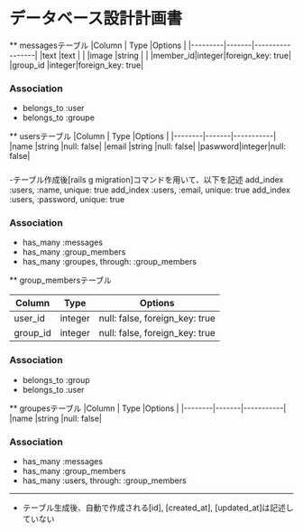# データベース設計計画書

** messagesテーブル
|Column   | Type  |Options          |
|---------|-------|-----------------|
|text     |text   |                 |
|image    |string |                 |
|member_id|integer|foreign_key: true|
|group_id |integer|foreign_key: true|


### Association
- belongs_to :user
- belongs_to :groupe


** usersテーブル
|Column  | Type  |Options    |
|--------|-------|-----------|
|name    |string |null: false|
|email   |string |null: false|
|paswword|integer|null: false|


###
-テーブル作成後[rails g migration]コマンドを用いて、以下を記述
 add_index :users, :name, unique: true
 add_index :users, :email, unique: true
 add_index :users, :password, unique: true


### Association
- has_many :messages
- has_many :group_members
- has_many :groupes, through: :group_members


** group_membersテーブル

|Column  |Type|Options|
|------  |----|-------|
|user_id |integer|null: false, foreign_key: true|
|group_id|integer|null: false, foreign_key: true|

### Association
- belongs_to :group
- belongs_to :user

** groupesテーブル
|Column  | Type  |Options    |
|--------|-------|-----------|
|name    |string |null: false|

### Association
- has_many :messages
- has_many :group_members
- has_many :users, through: :group_members

***
- テーブル生成後、自動で作成される[id], [created_at], [updated_at]は記述していない

<!-- This README would normally document whatever steps are necessary to get the
application up and running.

Things you may want to cover:

* Ruby version
* System dependencies

* Configuration

* Database creation

* Database initialization

* How to run the test suite

* Services (job queues, cache servers, search engines, etc.)

* Deployment instructions

* ...
 -->
